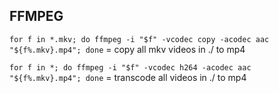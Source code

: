 ## FFMPEG

`for f in *.mkv; do ffmpeg -i "$f" -vcodec copy -acodec aac "${f%.mkv}.mp4"; done` = copy all mkv videos in ./ to mp4

`for f in *; do ffmpeg -i "$f" -vcodec h264 -acodec aac "${f%.mkv}.mp4"; done` = transcode all videos in ./ to mp4
